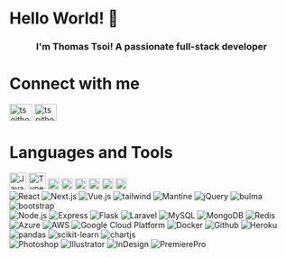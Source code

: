 # Hello World! 👋

<h3 align="center">I'm Thomas Tsoi! A passionate full-stack developer</h3>

# Connect with me
<p align="left">
<a href="https://linkedin.com/in/tsoithomas" target="blank"><img align="center" src="https://raw.githubusercontent.com/rahuldkjain/github-profile-readme-generator/master/src/images/icons/Social/linked-in-alt.svg" alt="tsoithomas" height="30" width="40" /></a>
<a href="https://www.leetcode.com/thomastsoi" target="blank"><img align="center" src="https://raw.githubusercontent.com/rahuldkjain/github-profile-readme-generator/master/src/images/icons/Social/leet-code.svg" alt="tsoithomas" height="30" width="40" /></a>
</p>

# Languages and Tools

<div>
  <img alt="JavaScript" src="https://img.shields.io/badge/-JavaScript-007ACC?style=flat-square&logo=javascript&logoColor=white" height="30" />
  <img alt="TypeScript" src="https://img.shields.io/badge/-TypeScript-007ACC?style=flat-square&logo=typescript&logoColor=white" height="30" />
  <img alt="Python" src="https://img.shields.io/badge/-Python-43853d?style=flat-square&logo=Python&logoColor=white" height="20" />
  <img alt="PHP" src="https://img.shields.io/badge/-PHP-43853d?style=flat-square&logo=php&logoColor=white" height="20" />
  <img alt="html5" src="https://img.shields.io/badge/-HTML5-E34F26?style=flat-square&logo=html5&logoColor=white" height="20" />
  <img alt="CSS3" src="https://img.shields.io/badge/-CSS3-E34F26?style=flat-square&logo=css3&logoColor=white" height="20" />
  <img alt="Java" src="https://img.shields.io/badge/-Java-E34F26?style=flat-square&logo=android&logoColor=white" height="20" />
  <img alt="Objective-C" src="https://img.shields.io/badge/-Objective--C-E34F26?style=flat-square&logo=apple&logoColor=white" height="20" />
</div>
<div>
  <img alt="React" src="https://img.shields.io/badge/-React-43853d?style=flat-square&logo=react&logoColor=white" />
  <img alt="Next.js" src="https://img.shields.io/badge/-Next.js-43853d?style=flat-square&logo=nextdotjs&logoColor=white" />
  <img alt="Vue.js" src="https://img.shields.io/badge/-Vue.js-43853d?style=flat-square&logo=vuedotjs&logoColor=white" />
  <img alt="tailwind" src="https://img.shields.io/badge/-tailwind-45b8d8?style=flat-square&logo=tailwindcss&logoColor=white" />
  <img alt="Mantine" src="https://img.shields.io/badge/-Mantine-45b8d8?style=flat-square&logo=react&logoColor=white" />
  <img alt="jQuery" src="https://img.shields.io/badge/-jQuery-45b8d8?style=flat-square&logo=Node.js&logoColor=white" />
  <img alt="bulma" src="https://img.shields.io/badge/-bulma-45b8d8?style=flat-square&logo=bulma&logoColor=white" />
  <img alt="bootstrap" src="https://img.shields.io/badge/-bootstrap-45b8d8?style=flat-square&logo=bootstrap&logoColor=white" />
</div>
<div>
  <img alt="Node.js" src="https://img.shields.io/badge/-Node.js-430098?style=flat-square&logo=Node.js&logoColor=white" />
  <img alt="Express" src="https://img.shields.io/badge/-Express-430098?style=flat-square&logo=express&logoColor=white" />
  <img alt="Flask" src="https://img.shields.io/badge/-Flask-430098?style=flat-square&logo=Flask&logoColor=white" />
  <img alt="Laravel" src="https://img.shields.io/badge/-Laravel-430098?style=flat-square&logo=Laravel&logoColor=white" />
  <img alt="MySQL" src="https://img.shields.io/badge/-MySQL-b50961?style=flat-square&logo=MySQL&logoColor=white" />
  <img alt="MongoDB" src="https://img.shields.io/badge/-MongoDB-b50961?style=flat-square&logo=MongoDB&logoColor=white" />
  <img alt="Redis" src="https://img.shields.io/badge/-Redis-b50961?style=flat-square&logo=Redis&logoColor=white" />
</div>
<div>
  <img alt="Azure" src="https://img.shields.io/badge/-Azure-1a73e8?style=flat-square&logo=microsoftazure&logoColor=white" />
  <img alt="AWS" src="https://img.shields.io/badge/-AWS-1a73e8?style=flat-square&logo=amazonaws&logoColor=white" />
  <img alt="Google Cloud Platform" src="https://img.shields.io/badge/-Google_Cloud_Platform-1a73e8?style=flat-square&logo=google-cloud&logoColor=white" />
  <img alt="Docker" src="https://img.shields.io/badge/-Docker-46a2f1?style=flat-square&logo=docker&logoColor=white" />
  <img alt="Github" src="https://img.shields.io/badge/-Github_Actions-2088FF?style=flat-square&logo=github-actions&logoColor=white" />
  <img alt="Heroku" src="https://img.shields.io/badge/-Heroku-430098?style=flat-square&logo=heroku&logoColor=white" />
</div>
<div>
  <img alt="pandas" src="https://img.shields.io/badge/-pandas-733d11?style=flat-square&logo=pandas&logoColor=white" />
  <img alt="scikit-learn" src="https://img.shields.io/badge/-scikit--learn-733d11?style=flat-square&logo=scikitlearn&logoColor=white" />
  <img alt="chartjs" src="https://img.shields.io/badge/-chartjs-733d11?style=flat-square&logo=chartdotjs&logoColor=white" />
</div>
<div>
  <img alt="Photoshop" src="https://img.shields.io/badge/-Photoshop-43853d?style=flat-square&logo=adobephotoshop&logoColor=white" />
  <img alt="Illustrator" src="https://img.shields.io/badge/-Illustrator-43853d?style=flat-square&logo=adobeillustrator&logoColor=white" />
  <img alt="InDesign" src="https://img.shields.io/badge/-InDesign-43853d?style=flat-square&logo=adobeindesign&logoColor=white" />
  <img alt="PremierePro" src="https://img.shields.io/badge/-Premiere_Pro-43853d?style=flat-square&logo=adobepremierepro&logoColor=white" />
</div>
